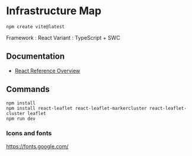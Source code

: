 # Infrastructure Map
```
npm create vite@latest
```

Framework : React
Variant : TypeScript + SWC

## Documentation
- [React Reference Overview](https://react.dev/reference/react)

## Commands

```
npm install 
npm install react-leaflet react-leaflet-markercluster react-leaflet-cluster leaflet
npm run dev
```

### Icons and fonts
https://fonts.google.com/ 


